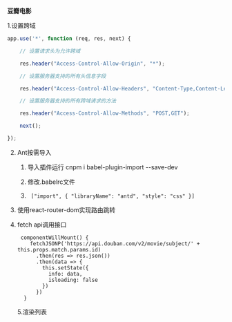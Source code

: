 **豆瓣电影**

1.设置跨域

```js
app.use('*', function (req, res, next) {

	// 设置请求头为允许跨域

    res.header("Access-Control-Allow-Origin", "*");

    // 设置服务器支持的所有头信息字段

    res.header("Access-Control-Allow-Headers", "Content-Type,Content-Length, Authorization, Accept,X-Requested-With");

    // 设置服务器支持的所有跨域请求的方法

    res.header("Access-Control-Allow-Methods", "POST,GET");

    next();

});
```

2. Ant按需导入

   1. 导入插件运行 cnpm i babel-plugin-import --save-dev

   2. 修改.babelrc文件

   3. ```
       ["import", { "libraryName": "antd", "style": "css" }]
      ```

3. 使用react-router-dom实现路由跳转

4. fetch api调用接口

   ```
    componentWillMount() {
       fetchJSONP('https://api.douban.com/v2/movie/subject/' + 						this.props.match.params.id)
         .then(res => res.json())
         .then(data => {
           this.setState({
             info: data,
             isloading: false
           })
         })
     }
   ```

   5.渲染列表

   

   